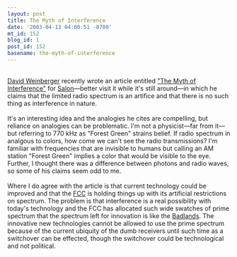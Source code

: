 ```yaml
---
layout: post
title: The Myth of Interference
date: '2003-04-13 04:00:51 -0700'
mt_id: 152
blog_id: 1
post_id: 152
basename: the-myth-of-interference
---
```

<br /><a href="http://www.hyperorg.com/blogger/" title="JOHO">David Weinberger</a> recently wrote an article entitled <a href="http://www.salon.com/tech/feature/2003/03/12/spectrum/index.html?x">"The Myth of Interference"</a> for <a href="http://www.salon.com/">Salon</a>&#x2014;better visit it while it's still around&#x2014;in which he claims that the limited radio spectrum is an artifice and that there is no such thing as interference in nature.<br /><br />It's an interesting idea and the analogies he cites are compelling, but reliance on analogies can be problematic. I'm not a physicist&#x2014;far from it&#x2014;but referring to 770 kHz as "Forest Green" strains belief. If radio spectrum in analgous to colors, how come we can't see the radio transmissions? I'm familiar with frequencies that are invisible to humans but calling an AM station "Forest Green" implies a color that would be visible to the eye. Further, I thought there was a difference between photons and radio waves, so some of his claims seem odd to me.<br /><br />Where I do agree with the article is that current technology could be improved and that the <a href="http://www.fcc.gov/">FCC</a> is holding things up with its artificial restrictions on spectrum. The problem is that interference is a real possibility with today's technology and the FCC has allocated such wide swatches of prime spectrum that the spectrum left for innovation is like the <a href="http://www.nps.gov/badl/">Badlands</a>. The innovative new technologies cannot be allowed to use the prime spectrum because of the current ubiquity of the dumb receivers until such time as a switchover can be effected, though the switchover could be technological and not political.<br /><br /><br />
